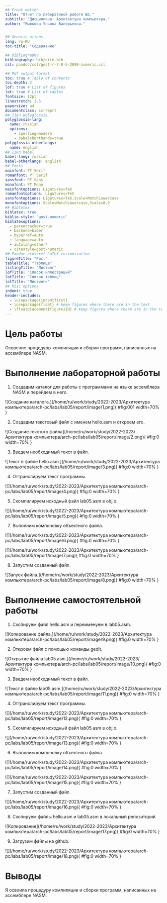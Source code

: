 ```yaml
---
## Front matter
title: "Отчет по лаборатоной работе №5."
subtitle: "Дисциплина: Архитектура компьютера."
author: "Рыжкова Ульяна Валерьевна."


## Generic otions
lang: ru-RU
toc-title: "Содержание"

## Bibliography
bibliography: bib/cite.bib
csl: pandoc/csl/gost-r-7-0-5-2008-numeric.csl

## Pdf output format
toc: true # Table of contents
toc-depth: 2
lof: true # List of figures
lot: true # List of tables
fontsize: 12pt
linestretch: 1.5
papersize: a4
documentclass: scrreprt
## I18n polyglossia
polyglossia-lang:
  name: russian
  options:
	- spelling=modern
	- babelshorthands=true
polyglossia-otherlangs:
  name: english
## I18n babel
babel-lang: russian
babel-otherlangs: english
## Fonts
mainfont: PT Serif
romanfont: PT Serif
sansfont: PT Sans
monofont: PT Mono
mainfontoptions: Ligatures=TeX
romanfontoptions: Ligatures=TeX
sansfontoptions: Ligatures=TeX,Scale=MatchLowercase
monofontoptions: Scale=MatchLowercase,Scale=0.9
## Biblatex
biblatex: true
biblio-style: "gost-numeric"
biblatexoptions:
  - parentracker=true
  - backend=biber
  - hyperref=auto
  - language=auto
  - autolang=other*
  - citestyle=gost-numeric
## Pandoc-crossref LaTeX customization
figureTitle: "Рис."
tableTitle: "Таблица"
listingTitle: "Листинг"
lofTitle: "Список иллюстраций"
lotTitle: "Список таблиц"
lolTitle: "Листинги"
## Misc options
indent: true
header-includes:
  - \usepackage{indentfirst}
  - \usepackage{float} # keep figures where there are in the text
  - \floatplacement{figure}{H} # keep figures where there are in the text
---
```


# Цель работы

Освоение процедуры компиляции и сборки программ, написанных на ассемблере NASM.

# Выполнение лабораторной работы

1. Создадим каталог для работы с программами на языке ассемблера NASM и перейдем в него.

![Создание каталога.](/home/ru/work/study/2022-2023/Архитектура компьютера/arch-pc/labs/lab05/report/image/1.png){ #fig:001 width=70% }

2. Создадим текстовый файл с именем hello.asm и откроем его.

![Создание текстого файла](/home/ru/work/study/2022-2023/Архитектура компьютера/arch-pc/labs/lab05/report/image/2.png){ #fig:0 width=70% }

3. Введем необходимый текст в файл.

![Текст в файле hello.asm.](/home/ru/work/study/2022-2023/Архитектура компьютера/arch-pc/labs/lab05/report/image/3.png){ #fig:0 width=70% }

4. Оттранслируем текст программы.

![](/home/ru/work/study/2022-2023/Архитектура компьютера/arch-pc/labs/lab05/report/image/4.png){ #fig:0 width=70% }

5. Скомпилируем исходный файл lab05.asm в obj.o.

![](/home/ru/work/study/2022-2023/Архитектура компьютера/arch-pc/labs/lab05/report/image/5.png){ #fig:0 width=70% }

7. Выполним компоновку объектного файла.

![](/home/ru/work/study/2022-2023/Архитектура компьютера/arch-pc/labs/lab05/report/image/6.png){ #fig:0 width=70% }

![](/home/ru/work/study/2022-2023/Архитектура компьютера/arch-pc/labs/lab05/report/image/7.png){ #fig:0 width=70% }

8. Запустим созданный файл.

![Запуск файла.](/home/ru/work/study/2022-2023/Архитектура компьютера/arch-pc/labs/lab05/report/image/8.png){ #fig:0 width=70% }

# Выполнение самостоятельной работы

1. Скопируем файл hello.asm и переименуем в lab05.asm.

![Копирование файла.](/home/ru/work/study/2022-2023/Архитектура компьютера/arch-pc/labs/lab05/report/image/9.png){ #fig:0 width=70% }

2. Откроем файл с помощью команды gedit.

![Открытие файла lab05.asm.](/home/ru/work/study/2022-2023/Архитектура компьютера/arch-pc/labs/lab05/report/image/10.png){ #fig:0 width=70% }

3. Введем необходимый текст в файл.

![Текст в файле lab05.asm.](/home/ru/work/study/2022-2023/Архитектура компьютера/arch-pc/labs/lab05/report/image/11.png){ #fig:0 width=70% }

4. Оттранслируем текст программы.

![](/home/ru/work/study/2022-2023/Архитектура компьютера/arch-pc/labs/lab05/report/image/12.png){ #fig:0 width=70% }

5. Скомпилируем исходный файл lab05.asm в obj.o.

![](/home/ru/work/study/2022-2023/Архитектура компьютера/arch-pc/labs/lab05/report/image/13.png){ #fig:0 width=70% }

6. Выполним компоновку объектного файла.

![](/home/ru/work/study/2022-2023/Архитектура компьютера/arch-pc/labs/lab05/report/image/14.png){ #fig:0 width=70% }

![](/home/ru/work/study/2022-2023/Архитектура компьютера/arch-pc/labs/lab05/report/image/15.png){ #fig:0 width=70% }

7. Запустим созданный файл.

![](/home/ru/work/study/2022-2023/Архитектура компьютера/arch-pc/labs/lab05/report/image/16.png){ #fig:0 width=70% }

8. Скопируем файлы hello.asm и lab05.asm в локальный репозиторий.

![Копирование](/home/ru/work/study/2022-2023/Архитектура компьютера/arch-pc/labs/lab05/report/image/17.png){ #fig:0 width=70% }

9. Загрузим файлы на github.

![](/home/ru/work/study/2022-2023/Архитектура компьютера/arch-pc/labs/lab05/report/image/18.png){ #fig:0 width=70% }

# Выводы

Я освоила процедуру компиляции и сборки программ, написанных на ассемблере NASM.


